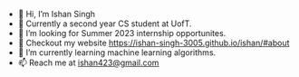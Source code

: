 - 👋 Hi, I’m Ishan Singh
- 🚀 Currently a second year CS student at UofT.
- 👀 I’m looking for Summer 2023 internship opportunites. 
- 👀 Checkout my website https://ishan-singh-3005.github.io/ishan/#about
- 🌱 I’m currently learning machine learning algorithms.
- 📫 Reach me at ishan423@gmail.com
